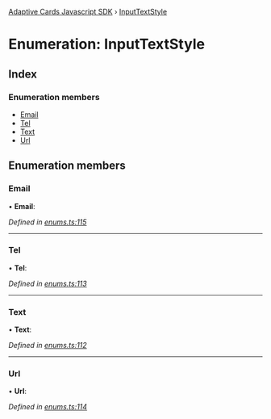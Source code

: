 [Adaptive Cards Javascript SDK](../README.md) › [InputTextStyle](inputtextstyle.md)

# Enumeration: InputTextStyle

## Index

### Enumeration members

* [Email](inputtextstyle.md#email)
* [Tel](inputtextstyle.md#tel)
* [Text](inputtextstyle.md#text)
* [Url](inputtextstyle.md#url)

## Enumeration members

###  Email

• **Email**:

*Defined in [enums.ts:115](https://github.com/microsoft/AdaptiveCards/blob/899191664/source/nodejs/adaptivecards/src/enums.ts#L115)*

___

###  Tel

• **Tel**:

*Defined in [enums.ts:113](https://github.com/microsoft/AdaptiveCards/blob/899191664/source/nodejs/adaptivecards/src/enums.ts#L113)*

___

###  Text

• **Text**:

*Defined in [enums.ts:112](https://github.com/microsoft/AdaptiveCards/blob/899191664/source/nodejs/adaptivecards/src/enums.ts#L112)*

___

###  Url

• **Url**:

*Defined in [enums.ts:114](https://github.com/microsoft/AdaptiveCards/blob/899191664/source/nodejs/adaptivecards/src/enums.ts#L114)*
